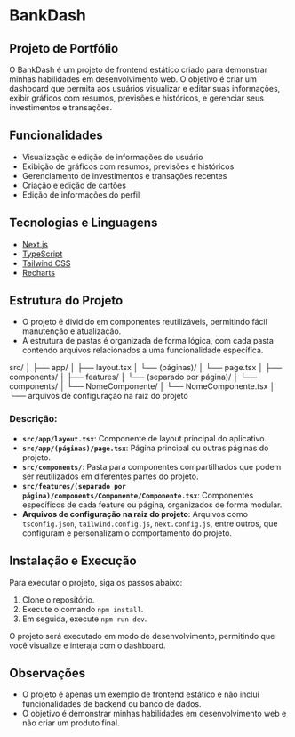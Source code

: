 # BankDash

## Projeto de Portfólio

O BankDash é um projeto de frontend estático criado para demonstrar minhas habilidades em desenvolvimento web. O objetivo é criar um dashboard que permita aos usuários visualizar e editar suas informações, exibir gráficos com resumos, previsões e históricos, e gerenciar seus investimentos e transações.

## Funcionalidades

- Visualização e edição de informações do usuário
- Exibição de gráficos com resumos, previsões e históricos
- Gerenciamento de investimentos e transações recentes
- Criação e edição de cartões
- Edição de informações do perfil

## Tecnologias e Linguagens

- [Next.js](https://nextjs.org/docs)
- [TypeScript](https://www.typescriptlang.org/docs/)
- [Tailwind CSS](https://tailwindcss.com/)
- [Recharts](https://recharts.org/en-US/guide)

## Estrutura do Projeto

- O projeto é dividido em componentes reutilizáveis, permitindo fácil manutenção e atualização.
- A estrutura de pastas é organizada de forma lógica, com cada pasta contendo arquivos relacionados a uma funcionalidade específica.

src/
│
├── app/
│ ├── layout.tsx
│ └── (páginas)/
│   └── page.tsx
│
├── components/
│
├── features/
│ └── (separado por página)/
│   └── components/
│   └── NomeComponente/
│       └── NomeComponente.tsx
│
└── arquivos de configuração na raiz do projeto

### Descrição:

- **`src/app/layout.tsx`**: Componente de layout principal do aplicativo.
- **`src/app/(páginas)/page.tsx`**: Página principal ou outras páginas do projeto.
- **`src/components/`**: Pasta para componentes compartilhados que podem ser reutilizados em diferentes partes do projeto.
- **`src/features/(separado por página)/components/Componente/Componente.tsx`**: Componentes específicos de cada feature ou página, organizados de forma modular.
- **Arquivos de configuração na raiz do projeto**: Arquivos como `tsconfig.json`, `tailwind.config.js`, `next.config.js`, entre outros, que configuram e personalizam o comportamento do projeto.

## Instalação e Execução

Para executar o projeto, siga os passos abaixo:

1. Clone o repositório.
2. Execute o comando `npm install`.
3. Em seguida, execute `npm run dev`.

O projeto será executado em modo de desenvolvimento, permitindo que você visualize e interaja com o dashboard.

## Observações

- O projeto é apenas um exemplo de frontend estático e não inclui funcionalidades de backend ou banco de dados.
- O objetivo é demonstrar minhas habilidades em desenvolvimento web e não criar um produto final.
